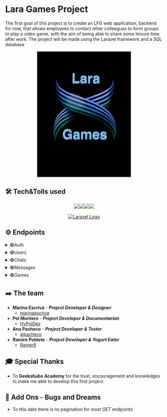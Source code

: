 # Lara Games Project
The first goal of this project is to create an LFG web application, backend for now, that allows employees to contact other colleagues to form groups to play a video game, with the aim of being able to share some leisure time after work.
The project will be made using the Laravel framework and a SQL database
<p align="center">
<img  width="300" height="400" src="./img/Ilustration.jpg" alt="Lara games Img"></p>


## 🛠️ Tech&Tolls used 
<p align="center">
<img src="https://img.shields.io/badge/PHP-777BB4?style=for-the-badge&logo=php&logoColor=white"><img src="https://img.shields.io/badge/GIT-E44C30?style=for-the-badge&logo=git&logoColor=white"><img src="https://img.shields.io/badge/JWT-000000?style=for-the-badge&logo=JSON%20web%20tokens&logoColor=white"><img src="https://img.shields.io/badge/MySQL-005C84?style=for-the-badge&logo=mysql&logoColor=white">
<p align="center"><a href="https://laravel.com" target="_blank"><img src="https://raw.githubusercontent.com/laravel/art/master/logo-lockup/5%20SVG/2%20CMYK/1%20Full%20Color/laravel-logolockup-cmyk-red.svg" width="200" alt="Laravel Logo"></a></p>
</p>

##  ⚙️ Endpoints
<details>
<summary>🟢Auth</summary>

<details>
<summary> User Registration</summary>

-   Register new user
    
    Registers a new user. The username and email must be unique.

        POST /register

    Body:
    
    ```json
    {
        "userName": "User",
        "email": "user@adress.com",
        "password": "password"
    }
    ```
</details>

<details>
<summary> User Login</summary>

-   Logs a user in


        POST /register

    Body:
    
    ```json
    {
        
        "email": "user@adress.com",
        "password": "password"
    }
    ```

</details>

<details>
<summary> User Logout </summary>

-   Logs out the user


        DELETE /logout

</details>

</details>

<details>
<summary>🟢Users</summary>

<details>
<summary>User Management</summary>

-   Retrieve active usernames
    
    Retrieves active usernames. Default page is 5 and default page size is 5. If the user is an admin, retrieves all usernames.

        GET /user
        
    Parameters:
    
    -   `page`: Page number (optional)
    -   `pageSize`: Number of usernames per page (optional)

</details>

<details>
<summary> Get self Profile</summary>

-   Retrieves self profile

        GET /user/profile

</details>

<details>
<summary> Update Profile</summary>

-   Logs a user in


        PUT /user/profile

    Body:
    
    ```json
    {
        
        "userName": "user"
    }
    ```

</details>

<details>
<summary>Delete User</summary>

-   Deletes User

        DELETE /user/{id}
        
    Parameters:
    
    -   `id`: userId

</details>
</details>

<details>
<summary>🟢Chats</summary>

<details>
<summary> Create Chat</summary>

-   Creates new Chat
    
        POST /chat

    Body:
    
    ```json
    {
        "name": "Chat Name",
        "description": "Chat description",
        "game_id": "12345678"
    }
    ```
</details>

<details>
<summary> Get all chats </summary>

-   Retrieves all chats

        GET /chat

</details>

<details>
<summary> Get Chat by id  </summary>

-   Retrieves Chat on params id

        GET /chat/{id}
        
    Parameters:
    
    -   `id`: chat Id

</details>

<details>
<summary> Delete Chat </summary>

-   Deletes chat on params id


        DELETE /chat/{id}

        Parameters:
    
    -   `id`: chat Id

</details>

<details>
<summary> Search chats by game </summary>

-   Retrieves chats from a game


        GET /chat/game/{id}

        Parameters:
    
    -   `id`: game Id

</details>

<details>
<summary>Enter a chat</summary>

-   Enters chat on params
    
        POST /user_chats

    Body:
    
    ```json
    {
        "chat_id": "2345678"
    }
    ```
</details>

<details>
<summary>Leave a chat</summary>

-   Leave Chat on body
    
        Detele /user_chats

    Body:
    
    ```json
    {
        "chat_id": "2345678"
    }
    ```
</details>
</details>

<details>
<summary>🟢Messages</summary>

<details>
<summary> Create Message in chat</summary>

-   Creates message in chat given by id on body


        POST /chat/message

    Body:
    
    ```json
    {
        "text": "Example Text",
    }
    ```

</details>

<details>
<summary> Update Message in chat</summary>

-   Updates message in chat given by id on body


        POST /chat/message/{id}
        
      Parameters:
    
    -   `id`: game Id


    Body:
    
    ```json
    {
        
        "text": "Example Text",
        "chat_id": "12345678"
    }
    ```

</details>

<details>
<summary> Delete Message in chat</summary>

-   Creates message in chat given by id on params


        DELETE /chat/message/{id}
        
      Parameters:
    
    -   `id`: message Id


</details>

<details>
<summary> Get messages from chat </summary>

-   Retrieves chats from a game


        GET /messages/{id}

        Parameters:
    
    -   `id`: game Id

</details>

</details>

<details>
<summary>🟢Games</summary>

<details>
<summary> Get all games</summary>

-   Retrieves all games

        GET /game

</details>


<details>
<summary>Create Game </summary>

-   Registers a game in the database 


        POST /game 

    Body:
    
    ```json
    {
        
        "gameName": "Your favourite RPG",
        "description": "Brief description",
        "urlImg": "https//:gameImage.net"
    }
    ```

</details>

<details>
<summary> Delete Game</summary>

-   Deletes game by id given on params


        DELETE /game/{id}
        
      Parameters:
    
    -   `id`: game Id

</details>

<details>
<summary> Update Game</summary>


-   Updates Game by id given on params


        PUT /game/{id}
        
      Parameters:
    
    -   `id`: game Id


    Body:
    
    ```json
    {
        "gameName": "Your favourite RPG",
        "description": "Brief description",
        "urlImg": "https//:gameImage.net"
    }
    ```

</details>

</details>

## ✒️ The team

- **Marina Escrivá** - ***Project Developer & Designer***
  - [marinaescriva](https://github.com/marinaescriva) 
- **Pol Montero** - ***Project Developer & Documentarian***
  - [HyPolDev](https://github.com/hypoldev) 
- **Ana Pacheco** - ***Project Developer & Tester***
  - [aipacheco](https://github.com/aipacheco) 
- **Ramiro Poblete** - ***Project Developer & Yogurt Eater*** 
  - [Ramer8](https://github.com/ramer8) 

## 🎓 Special Thanks

- To **Geekshubs Academy** for the trust, encouragement and knowledges to make me able to develop this first project.


## 📄 Add Ons - Bugs and Dreams

- To this date there is no pagination for most *GET* endpoints
